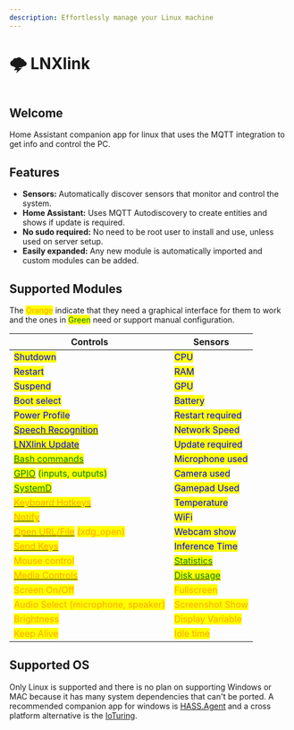 ```yaml
---
description: Effortlessly manage your Linux machine
---
```


# 🌩️ LNXlink

<figure><img src=".gitbook/assets/logo.png" alt=""><figcaption></figcaption></figure>

## Welcome

Home Assistant companion app for linux that uses the MQTT integration to get info and control the PC.

## Features

* **Sensors:** Automatically discover sensors that monitor and control the system.
* **Home Assistant:** Uses MQTT Autodiscovery to create entities and shows if update is required.
* **No sudo required:** No need to be root user to install and use, unless used on server setup.
* **Easily expanded:** Any new module is automatically imported and custom modules can be added.

## Supported Modules

The <mark style="color:orange;">Orange</mark> indicate that they need a graphical interface for them to work and the ones in <mark style="color:green;">Green</mark> need or support manual configuration.

| Controls                                                                                                                          | Sensors                                                                |
| --------------------------------------------------------------------------------------------------------------------------------- | ---------------------------------------------------------------------- |
| <mark style="color:blue;">Shutdown</mark>                                                                                         | <mark style="color:blue;">CPU</mark>                                   |
| <mark style="color:blue;">Restart</mark>                                                                                          | <mark style="color:blue;">RAM</mark>                                   |
| <mark style="color:blue;">Suspend</mark>                                                                                          | <mark style="color:blue;">GPU</mark>                                   |
| <mark style="color:blue;">Boot select</mark>                                                                                      | <mark style="color:blue;">Battery</mark>                               |
| <mark style="color:blue;">Power Profile</mark>                                                                                    | <mark style="color:blue;">Restart required</mark>                      |
| [<mark style="color:blue;">Speech Recognition</mark>](examples.md#voice-assistant)                                                | <mark style="color:blue;">Network Speed</mark>                         |
| [<mark style="color:blue;">LNXlink Update</mark>](examples.md#install-update)                                                     | <mark style="color:blue;">Update required</mark>                       |
| [<mark style="color:green;">Bash commands</mark>](settings.md#bash)                                                               | <mark style="color:blue;">Microphone used</mark>                       |
| [<mark style="color:green;">GPIO</mark>](settings.md#gpio) <mark style="color:green;">(inputs, outputs)</mark>                    | <mark style="color:blue;">Camera used</mark>                           |
| [<mark style="color:green;">SystemD</mark>](settings.md#systemd)                                                                  | <mark style="color:blue;">Gamepad Used</mark>                          |
| [<mark style="color:orange;">Keyboard Hotkeys</mark>](settings.md#keyboard-hotkeys)                                               | <mark style="color:blue;">Temperature</mark>                           |
| [<mark style="color:orange;">Notify</mark>](examples.md#notification)                                                             | <mark style="color:blue;">WiFi</mark>                                  |
| [<mark style="color:orange;">Open URL/File</mark>](examples.md#open-a-url-or-file) <mark style="color:orange;">(xdg\_open)</mark> | <mark style="color:blue;">Webcam show</mark>                           |
| [<mark style="color:orange;">Send Keys</mark>](examples.md#keys-send)                                                             | <mark style="color:blue;">Inference Time</mark>                        |
| <mark style="color:orange;">Mouse control</mark>                                                                                  | [<mark style="color:green;">Statistics</mark>](examples.md#statistics) |
| [<mark style="color:orange;">Media Controls</mark>](media-player.md)                                                              | [<mark style="color:green;">Disk usage</mark>](settings.md#disk-usage) |
| <mark style="color:orange;">Screen On/Off</mark>                                                                                  | <mark style="color:orange;">Fullscreen</mark>                          |
| <mark style="color:orange;">Audio Select (microphone, speaker)</mark>                                                             | <mark style="color:orange;">Screenshot Show</mark>                     |
| <mark style="color:orange;">Brightness</mark>                                                                                     | <mark style="color:orange;">Display Variable</mark>                    |
| <mark style="color:orange;">Keep Alive</mark>                                                                                     | <mark style="color:orange;">Idle time</mark>                           |

## Supported OS

Only Linux is supported and there is no plan on supporting Windows or MAC because it has many system dependencies that can't be ported. A recommended companion app for windows is [HASS.Agent](https://lab02-research.org/hassagent/) and a cross platform alternative is the [IoTuring](https://github.com/richibrics/IoTuring).
